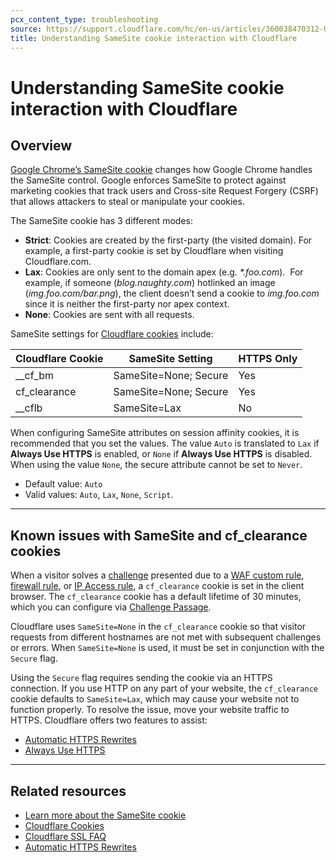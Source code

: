 ```yaml
---
pcx_content_type: troubleshooting
source: https://support.cloudflare.com/hc/en-us/articles/360038470312-Understanding-SameSite-cookie-interaction-with-Cloudflare
title: Understanding SameSite cookie interaction with Cloudflare
---
```


# Understanding SameSite cookie interaction with Cloudflare



## Overview

[Google Chrome’s SameSite cookie](https://www.chromium.org/updates/same-site) changes how Google Chrome handles the SameSite control. Google enforces SameSite to protect against marketing cookies that track users and Cross-site Request Forgery (CSRF) that allows attackers to steal or manipulate your cookies.  

The SameSite cookie has 3 different modes:

-   **Strict**: Cookies are created by the first-party (the visited domain). For example, a first-party cookie is set by Cloudflare when visiting Cloudflare.com.
-   **Lax**: Cookies are only sent to the domain apex (e.g. _\*.foo.com_).  For example, if someone (_blog.naughty.com_) hotlinked an image (_img.foo.com/bar.png_), the client doesn’t send a cookie to _img.foo.com_ since it is neither the first-party nor apex context.
-   **None**: Cookies are sent with all requests.

SameSite settings for [Cloudflare cookies](https://support.cloudflare.com/hc/articles/200170156) include:

| Cloudflare Cookie | SameSite Setting | HTTPS Only |
| --- | --- | --- |
| \_\_cf\_bm | SameSite=None; Secure | Yes |
| cf\_clearance | SameSite=None; Secure | Yes |
| \_\_cflb | SameSite=Lax | No |

When configuring SameSite attributes on session affinity cookies, it is recommended that you set the values. The value `Auto` is translated to `Lax` if **Always Use HTTPS** is enabled, or `None` if **Always Use HTTPS** is disabled. When using the value `None`, the secure attribute cannot be set to `Never`.

- Default value: `Auto`
- Valid values: `Auto`, `Lax`, `None`, `Script`.

___

## Known issues with SameSite and cf_clearance cookies

When a visitor solves a [challenge](/fundamentals/get-started/concepts/cloudflare-challenges/) presented due to a [WAF custom rule](/waf/custom-rules/), [firewall rule](/firewall/), or [IP Access rule](/waf/tools/ip-access-rules/), a `cf_clearance` cookie is set in the client browser. The `cf_clearance` cookie has a default lifetime of 30 minutes, which you can configure via [Challenge Passage](/fundamentals/security/challenge-passage/).

Cloudflare uses `SameSite=None` in the `cf_clearance` cookie so that visitor requests from different hostnames are not met with subsequent challenges or errors. When `SameSite=None` is used, it must be set in conjunction with the `Secure` flag.

Using the `Secure` flag requires sending the cookie via an HTTPS connection. If you use HTTP on any part of your website, the `cf_clearance` cookie defaults to `SameSite=Lax`, which may cause your website not to function properly. To resolve the issue, move your website traffic to HTTPS. Cloudflare offers two features to assist: 

-   [Automatic HTTPS Rewrites](/ssl/edge-certificates/additional-options/automatic-https-rewrites)
-   [Always Use HTTPS](/ssl/edge-certificates/additional-options/always-use-https)

___

## Related resources

-   [Learn more about the SameSite cookie](https://web.dev/samesite-cookies-explained/) 
-   [Cloudflare Cookies](/fundamentals/get-started/reference/cloudflare-cookies/)
-   [Cloudflare SSL FAQ](/support/ssl-tls/faq-and-reference/ssl-faq/)
-   [Automatic HTTPS Rewrites](/ssl/edge-certificates/additional-options/automatic-https-rewrites/)
